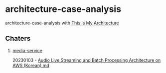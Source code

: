 
# architecture-case-analysis

architecture-case-analysis with [This is My Architecture](https://aws.amazon.com/ko/architecture/this-is-my-architecture/?tma.sort-by=item.additionalFields.airDate&amp;tma.sort-order=desc&amp;awsf.category=*all&amp;awsf.industry=*all&amp;awsf.language=*all&amp;awsf.show=*all)

## Chaters

1. [media-service](https://github.com/unchaptered/architecture-case-analysis/tree/main/media-service)

   20230103 - [Audio Live Streaming and Batch Processing Architecture on AWS (Korean).md](https://github.com/unchaptered/architecture-case-analysis/tree/main/media-service) 
